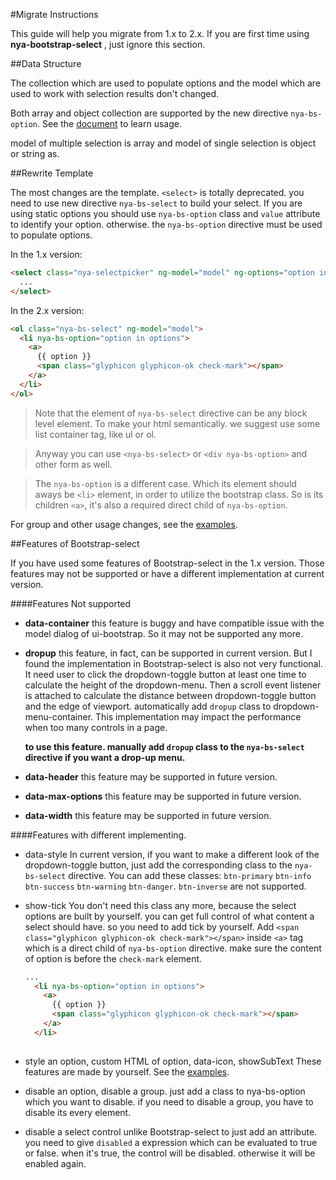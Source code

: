 #Migrate Instructions

This guide will help you migrate from 1.x to 2.x. If you are first time using **nya-bootstrap-select** , just ignore this section.

##Data Structure

The collection which are used to populate options and the model which are used to work with selection results don't changed.

Both array and object collection are supported by the new directive `nya-bs-option`. See the [document](#/api/nya-bs-option) to learn usage.

model of multiple selection is array and model of single selection is object or string as.

##Rewrite Template

The most changes are the template. `<select>` is totally deprecated. you need to use new directive `nya-bs-select` to build your select.
If you are using static options you should use `nya-bs-option` class and `value` attribute to identify your option. 
otherwise. the `nya-bs-option` directive must be used to populate options.

In the 1.x version:

```html
<select class="nya-selectpicker" ng-model="model" ng-options="option in options">
  ...
</select>
```

In the 2.x version:
```html
<ol class="nya-bs-select" ng-model="model">
  <li nya-bs-option="option in options">
    <a>
      {{ option }}
      <span class="glyphicon glyphicon-ok check-mark"></span>
    </a>
  </li>
</ol>
```

>Note that the element of `nya-bs-select` directive can be any block level element. To make your html semantically. we suggest use some list container tag, like ul or ol.

>Anyway you can use `<nya-bs-select>` or `<div nya-bs-option>` and other form as well. 

>The `nya-bs-option` is a different case. Which its element should aways be `<li>` element, in order to utilize the bootstrap class. So is its children `<a>`, it's also a required direct child
>of `nya-bs-option`.

For group and other usage changes, see the [examples](#/examples).

##Features of Bootstrap-select

If you have used some features of Bootstrap-select in the 1.x version. Those features may not be supported or have a different implementation at current version.

####Features Not supported

- **data-container** this feature is buggy and have compatible issue with the model dialog of ui-bootstrap. So it may not be supported any more.
- **dropup** this feature, in fact, can be supported in current version. But I found the implementation in Bootstrap-select is also not very functional. It need user to click 
  the dropdown-toggle button at least one time to calculate the height of the dropdown-menu. Then a scroll event listener is attached to calculate the distance between dropdown-toggle button and the edge of viewport.
  automatically add `dropup` class to dropdown-menu-container. This implementation may impact the performance when too many controls in a page.
  
  **to use this feature. manually add `dropup` class to the `nya-bs-select` directive if you want a drop-up menu.**
  
- **data-header** this feature may be supported in future version.

- **data-max-options** this feature may be supported in future version.

- **data-width** this feature may be supported in future version.


####Features with different implementing.

- data-style
  In current version, if you want to make a different look of the dropdown-toggle button, just add the corresponding class to the `nya-bs-select` directive.
  You can add these classes: `btn-primary` `btn-info` `btn-success` `btn-warning` `btn-danger`. `btn-inverse` are not supported.
  
- show-tick
  You don't need this class any more, because the select options are built by yourself. you can get full control of what content a select should have. so you need to add tick by yourself.
  Add `<span class="glyphicon glyphicon-ok check-mark"></span>` inside `<a>` tag which is a direct child of `nya-bs-option` directive. make sure the content of option is before the `check-mark` element.
   ```html
   ...
     <li nya-bs-option="option in options">
       <a>
         {{ option }}
         <span class="glyphicon glyphicon-ok check-mark"></span>
       </a>
     </li>
    
   ```

- style an option, custom HTML of option, data-icon, showSubText
 These features are made by yourself. See the [examples](#/examples).
 
- disable an option, disable a group.
  just add a class to nya-bs-option which you want to disable. if you need to disable a group, you have to disable its every element.

- disable a select control
  unlike Bootstrap-select to just add an attribute. you need to give `disabled` a expression which can be evaluated to true or false. when it's true, the control will be disabled.
  otherwise it will be enabled again.
